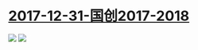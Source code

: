 # [2017-12-31-国创2017-2018](https://www.bilibili.com/blackboard/topic/activity-ryl2-xz7M.html)
![](https://bilicover2017.github.io/Android/2017-12-31-国创2017-2018.jpg)
![](https://bilicover2017.github.io/iOS/2017-12-31.jpg)
